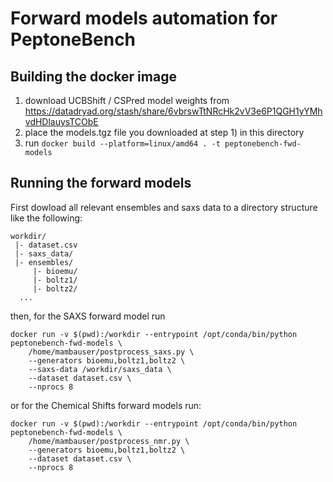 # Forward models automation for PeptoneBench

## Building the docker image

1. download UCBShift / CSPred model weights from https://datadryad.org/stash/share/6vbrswTtNRcHk2vV3e6P1QGH1yYMhvdHDlauysTCObE
2. place the models.tgz file you downloaded at step 1) in this directory
3. run `docker build --platform=linux/amd64 . -t peptonebench-fwd-models`

## Running the forward models
First dowload all relevant ensembles and saxs data to a directory structure like the following:

```aiignore
workdir/
 |- dataset.csv
 |- saxs_data/
 |- ensembles/
     |- bioemu/
     |- boltz1/
     |- boltz2/
  ...
```

then, for the SAXS forward model run
```aiignore
docker run -v $(pwd):/workdir --entrypoint /opt/conda/bin/python peptonebench-fwd-models \
    /home/mambauser/postprocess_saxs.py \
    --generators bioemu,boltz1,boltz2 \
    --saxs-data /workdir/saxs_data \
    --dataset dataset.csv \
    --nprocs 8
```

or for the Chemical Shifts forward models run:
```aiignore
docker run -v $(pwd):/workdir --entrypoint /opt/conda/bin/python peptonebench-fwd-models \
    /home/mambauser/postprocess_nmr.py \
    --generators bioemu,boltz1,boltz2 \
    --dataset dataset.csv \
    --nprocs 8
```